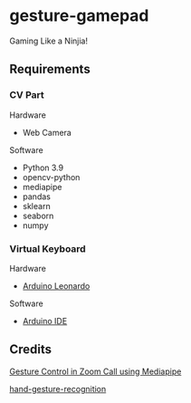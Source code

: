 # gesture-gamepad

Gaming Like a Ninjia!

## Requirements

### CV Part

Hardware

* Web Camera

Software

* Python 3.9
* opencv-python
* mediapipe
* pandas
* sklearn
* seaborn
* numpy

### Virtual Keyboard

Hardware

* [Arduino Leonardo](https://docs.arduino.cc/hardware/leonardo)

Software

* [Arduino IDE](https://www.arduino.cc/en/software)


## Credits

[Gesture Control in Zoom Call using Mediapipe](https://learnopencv.com/gesture-control-in-zoom-call-using-mediapipe/)

[hand-gesture-recognition](https://github.com/dongdv95/hand-gesture-recognition)